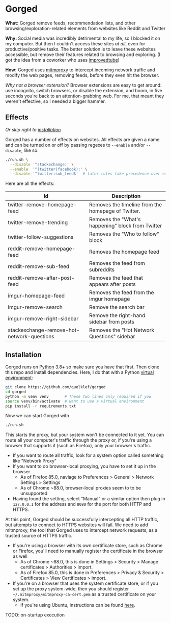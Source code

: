 # Gorged

**What:** Gorged remove feeds, recommendation lists, and other browsing/exploration-related elements from websites like Reddit and Twitter

**Why:** Social media was incredibly detrimental to my life, so I blocked it on my computer. But then I couldn't access these sites *at all*, even for productive/positive tasks. The better solution is to leave these websites accessible, but remove their features related to browsing and exploring. (I got the idea from a coworker who uses [improvedtube](https://chrome.google.com/webstore/detail/improve-youtube-open-sour/bnomihfieiccainjcjblhegjgglakjdd?hl=en))

**How:** Gorged uses [mitmproxy](https://mitmproxy.org/) to intercept incoming network traffic and modify the web pages, removing feeds, before they even hit the browser.

_Why not a browser extension?_ Browser extensions are easy to get around: use incognito, switch browsers, or disable the extension, and boom, in five seconds you're back to an attention-grabbing web. For me, that meant they weren't effective, so I needed a bigger hammer.

## Effects

_Or skip right to [installation](#installation)_

Gorged has a number of effects on websites. All effects are given a name and can be turned on or off by passing regexes to `--enable` and/or `--disable`, like so:

```bash
./run.sh \
  --disable '^stackechange:' \
  --enable  '^(twitter|facebook):' \
  --disable '^twitter:sub_feed$'  # later rules take precedence over earlier rules
```

Here are all the effects:

[comment]: # (BEGIN FLAG DOCS)

|Id|Description|
|-|-|
|twitter-remove-homepage-feed|Removes the timeline from the homepage of Twitter.|
|twitter-remove-trending|Removes the "What's happening" block from Twitter|
|twitter-follow-suggestions|Removes the "Who to follow" block|
|reddit-remove-homepage-feed|Removes the homepage feed|
|reddit-remove-sub-feed|Removes the feed from subreddits|
|reddit-remove-after-post-feed|Removes the feed that appears after posts|
|imgur-homepage-feed|Removes the feed from the imgur homepage|
|imgur-remove-search|Remove the search bar|
|imgur-remove-right-sidebar|Remove the right-hand sidebar from posts|
|stackexchange-remove-hot-network-questions|Removes the "Hot Network Questions" sidebar|

[comment]: # (END FLAG DOCS)

## Installation

Gorged runs on [Python](https://www.python.org/) 3.8+ so make sure you have that first. Then clone this repo and install dependencies. Here, I do that with a Python [virtual environment](https://docs.python.org/3/library/venv.html):

```bash
git clone https://github.com/quelklef/gorged
cd gorged
python -m venv venv       # These two lines only required if you
source venv/bin/activate  # want to use a virtual environment
pip install -r requirements.txt
```

Now we can start Gorged with

```bash
./run.sh
```

This starts the proxy, but your system won't be connected to it yet. You can route all your computer's traffic through the proxy or, if you're using a browser that supports it (such as Firefox), only your browser's traffic.
  - If you want to route all traffic, look for a system option called something like "Network Proxy"
  - If you want to do browser-local proxying, you have to set it up in the browser
    - As of Firefox 85.0, naviage to Preferences > General > Network Settings > Settings
    - As of Chrome ~88.0, browser-local proxies seem to to be unsupported
  - Having found the setting, select "Manual" or a similar option then plug in `127.0.0.1` for the address and `8080` for the port for both HTTP and HTTPS.

At this point, Gorged should be successfully intercepting all HTTP traffic, but attempts to connect to HTTPS websites will fail. We need to add mitmproxy, the tool that Gorged uses to intercept network requests, as a trusted source of HTTPS traffic.

- If you're using a browser with its own certificate store, such as Chrome or Firefox, you'll need to manually register the certificate in the browser as well
  - As of Chrome ~88.0, this is done in Settings > Security > Manage certificates > Authorities > import.
  - As of Firefox 85.0, this is done in Preferences > Privacy & Security > Certificates > View Certificates > import.
- If you're on a browser that uses the system certificate store, or if you set up the proxy system-wide, then you should register `~/.mitmproxy/mitmproxy-ca-cert.pem` as a trusted certificate on your system.
  - If you're using Ubuntu, instructions can be found  [here](https://askubuntu.com/a/377570/437551).

TODO: on-startup execution

